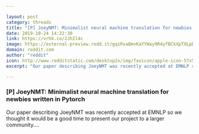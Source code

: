 ```yaml
---

layout: post
category: threads
title: "[P] JoeyNMT: Minimalist neural machine translation for newbies written in Pytorch"
date: 2019-10-24 14:22:30
link: https://vrhk.co/2JhIl4c
image: https://external-preview.redd.it/gqiRxaQmvKaYYWay9R4yfBCkXpTXLpbRAXEOyGJDCiU.jpg?width=225&height=117.80104712&auto=webp&s=f102ea9ac5d05e4f445f7a5c0e3f9fecc1b99144
domain: reddit.com
author: "reddit"
icon: http://www.redditstatic.com/desktop2x/img/favicon/apple-icon-57x57.png
excerpt: "Our paper describing JoeyNMT was recently accepted at EMNLP so we thought it would be a good time to present our project to a larger community...."

---
```


### [P] JoeyNMT: Minimalist neural machine translation for newbies written in Pytorch

Our paper describing JoeyNMT was recently accepted at EMNLP so we thought it would be a good time to present our project to a larger community....